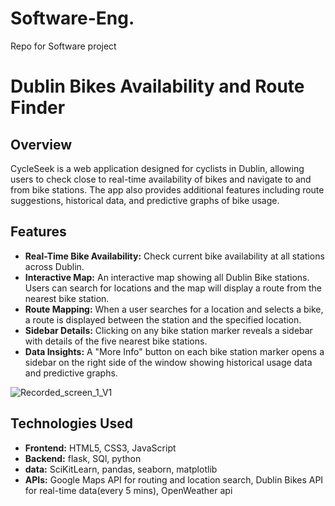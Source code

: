 # Software-Eng.
Repo for Software project
# Dublin Bikes Availability and Route Finder

## Overview
CycleSeek is a web application designed for cyclists in Dublin, allowing users to check close to real-time availability of bikes and navigate to and from bike stations. The app also provides additional features including route suggestions, historical data, and predictive graphs of bike usage.

## Features
- **Real-Time Bike Availability:** Check current bike availability at all stations across Dublin.
- **Interactive Map:** An interactive map showing all Dublin Bike stations. Users can search for locations and the map will display a route from the nearest bike station.
- **Route Mapping:** When a user searches for a location and selects a bike, a route is displayed between the station and the specified location.
- **Sidebar Details:** Clicking on any bike station marker reveals a sidebar with details of the five nearest bike stations.
- **Data Insights:** A "More Info" button on each bike station marker opens a sidebar on the right side of the window showing historical usage data and predictive graphs.
  
![Recorded_screen_1_V1](https://github.com/EamonnWalsh01/Software-Eng/assets/145464734/c500ac7f-2649-499f-93f9-4943b8c46e16)

## Technologies Used
- **Frontend:** HTML5, CSS3, JavaScript 
- **Backend:** flask, SQl, python
- **data:** SciKitLearn, pandas, seaborn, matplotlib
- **APIs:** Google Maps API for routing and location search, Dublin Bikes API for real-time data(every 5 mins), OpenWeather api



